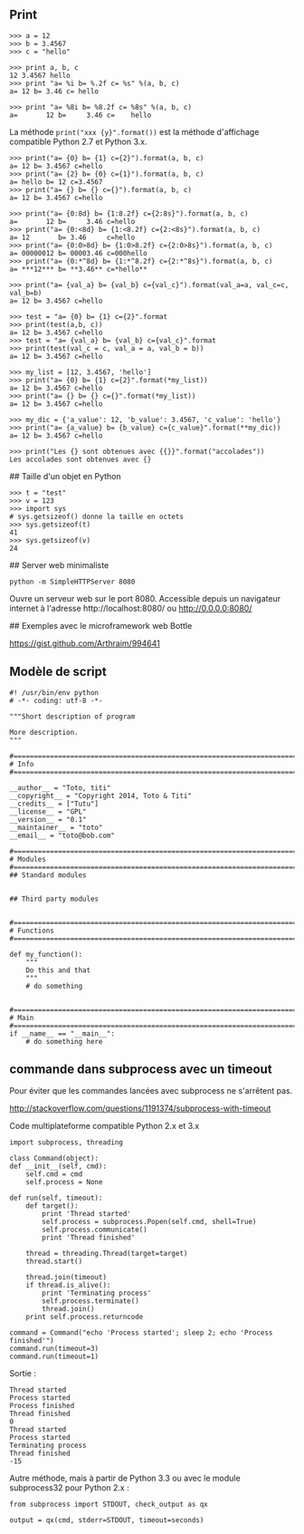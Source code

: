 ## Print

    >>> a = 12
    >>> b = 3.4567
    >>> c = "hello"

    >>> print a, b, c
    12 3.4567 hello
    >>> print "a= %i b= %.2f c= %s" %(a, b, c)
    a= 12 b= 3.46 c= hello

    >>> print "a= %8i b= %8.2f c= %8s" %(a, b, c)
    a=       12 b=     3.46 c=    hello

La méthode `print("xxx {y}".format())` est la méthode d'affichage compatible Python 2.7 et Python 3.x.

    >>> print("a= {0} b= {1} c={2}").format(a, b, c)
    a= 12 b= 3.4567 c=hello
    >>> print("a= {2} b= {0} c={1}").format(a, b, c)
    a= hello b= 12 c=3.4567
    >>> print("a= {} b= {} c={}").format(a, b, c)
    a= 12 b= 3.4567 c=hello
    
    >>> print("a= {0:8d} b= {1:8.2f} c={2:8s}").format(a, b, c)
    a=       12 b=     3.46 c=hello  
    >>> print("a= {0:<8d} b= {1:<8.2f} c={2:<8s}").format(a, b, c)
    a= 12       b= 3.46     c=hello  
    >>> print("a= {0:0>8d} b= {1:0>8.2f} c={2:0>8s}").format(a, b, c)
    a= 00000012 b= 00003.46 c=000hello
    >>> print("a= {0:*^8d} b= {1:*^8.2f} c={2:*^8s}").format(a, b, c)
    a= ***12*** b= **3.46** c=*hello**

    >>> print("a= {val_a} b= {val_b} c={val_c}").format(val_a=a, val_c=c, val_b=b)
    a= 12 b= 3.4567 c=hello

    >>> test = "a= {0} b= {1} c={2}".format
    >>> print(test(a,b, c))
    a= 12 b= 3.4567 c=hello
    >>> test = "a= {val_a} b= {val_b} c={val_c}".format
    >>> print(test(val_c = c, val_a = a, val_b = b))
    a= 12 b= 3.4567 c=hello

    >>> my_list = [12, 3.4567, 'hello']
    >>> print("a= {0} b= {1} c={2}".format(*my_list))
    a= 12 b= 3.4567 c=hello
    >>> print("a= {} b= {} c={}".format(*my_list))
    a= 12 b= 3.4567 c=hello

    >>> my_dic = {'a_value': 12, 'b_value': 3.4567, 'c_value': 'hello'}
    >>> print("a= {a_value} b= {b_value} c={c_value}".format(**my_dic))
    a= 12 b= 3.4567 c=hello

    >>> print("Les {} sont obtenues avec {{}}".format("accolades"))
    Les accolades sont obtenues avec {}



## Taille d'un objet en Python
    
    >>> t = "test"
    >>> v = 123
    >>> import sys
    # sys.getsizeof() donne la taille en octets
    >>> sys.getsizeof(t)
    41
    >>> sys.getsizeof(v)
    24

## Server web minimaliste

    python -m SimpleHTTPServer 8080

Ouvre un serveur web sur le port 8080. Accessible depuis un navigateur internet à l'adresse http://localhost:8080/ ou http://0.0.0.0:8080/ 

## Exemples avec le microframework web Bottle

https://gist.github.com/Arthraim/994641

## Modèle de script

    #! /usr/bin/env python
    # -*- coding: utf-8 -*-
    
    """Short description of program

    More description.
    """
    
    #==============================================================================
    # Info
    #==============================================================================

    __author__ = "Toto, titi"
    __copyright__ = "Copyright 2014, Toto & Titi"
    __credits__ = ["Tutu"]
    __license__ = "GPL"
    __version__ = "0.1"
    __maintainer__ = "toto"
    __email__ = "toto@bob.com"
    
    #==============================================================================
    # Modules
    #==============================================================================
    ## Standard modules


    ## Third party modules

   
    #==============================================================================
    # Functions
    #==============================================================================

    def my_function():
        """
        Do this and that
        """
        # do something
        

    #==============================================================================
    # Main
    #==============================================================================
    if __name__ == "__main__":
        # do something here


## commande dans subprocess avec un timeout

Pour éviter que les commandes lancées avec subprocess ne s'arrêtent pas.

http://stackoverflow.com/questions/1191374/subprocess-with-timeout

Code multiplateforme compatible Python 2.x et 3.x

    import subprocess, threading

    class Command(object):
    def __init__(self, cmd):
        self.cmd = cmd
        self.process = None

    def run(self, timeout):
        def target():
            print 'Thread started'
            self.process = subprocess.Popen(self.cmd, shell=True)
            self.process.communicate()
            print 'Thread finished'

        thread = threading.Thread(target=target)
        thread.start()

        thread.join(timeout)
        if thread.is_alive():
            print 'Terminating process'
            self.process.terminate()
            thread.join()
        print self.process.returncode

    command = Command("echo 'Process started'; sleep 2; echo 'Process finished'")
    command.run(timeout=3)
    command.run(timeout=1)

Sortie :

    Thread started
    Process started
    Process finished
    Thread finished
    0
    Thread started
    Process started
    Terminating process
    Thread finished
    -15

Autre méthode, mais à partir de Python 3.3 ou avec le module subprocess32 pour Python 2.x :

    from subprocess import STDOUT, check_output as qx

    output = qx(cmd, stderr=STDOUT, timeout=seconds)

 
